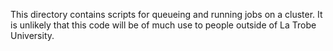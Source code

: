 This directory contains scripts for queueing and running jobs
on a cluster. It is unlikely that this code will be of much use
to people outside of La Trobe University.
